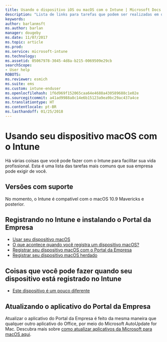 ```yaml
---
title: Usando o dispositivo iOS ou macOS com o Intune | Microsoft Docs
description: "Lista de links para tarefas que podem ser realizadas em dispositivos móveis iOS ou macOS quando o dispositivo está registrado no Intune"
keywords: 
author: barlanmsft
ms.author: barlan
manager: dougeby
ms.date: 11/07/2017
ms.topic: article
ms.prod: 
ms.service: microsoft-intune
ms.technology: 
ms.assetid: 05067978-3045-4d8a-b215-0069509e29cb
searchScope:
- User help
ROBOTS: 
ms.reviewer: esmich
ms.suite: ems
ms.custom: intune-enduser
ms.openlocfilehash: 1f6d969f152065caa64e4688a430589688c1e02e
ms.sourcegitcommit: a41ad9988a8c14e6b15123a9ea9bc29ac437a4ce
ms.translationtype: HT
ms.contentlocale: pt-BR
ms.lasthandoff: 01/25/2018
---
```

# <a name="using-your-macos-device-with-intune"></a>Usando seu dispositivo macOS com o Intune

Há várias coisas que você pode fazer com o Intune para facilitar sua vida profissional. Esta é uma lista das tarefas mais comuns que sua empresa pode exigir de você.

## <a name="supported-versions"></a>Versões com suporte

No momento, o Intune é compatível com o macOS 10.9 Mavericks e posterior.

## <a name="enrolling-into-intune-and-installing-the-company-portal"></a>Registrando no Intune e instalando o Portal da Empresa

- [Usar seu dispositivo macOS](using-your-macos-device-with-intune.md)
- [O que acontece quando você registra um dispositivo macOS?](what-happens-if-you-install-the-company-portal-app-and-enroll-your-device-in-intune-macos.md)
- [Registrar seu dispositivo macOS com o Portal da Empresa](enroll-your-device-in-intune-macos-cp.md)
- [Registrar seu dispositivo macOS herdado](enroll-your-device-in-intune-macos-legacy.md)


## <a name="things-you-can-do-when-your-device-is-enrolled-in-intune"></a>Coisas que você pode fazer quando seu dispositivo está registrado no Intune

- [Este dispositivo é um pouco diferente](device-little-different-jamf.md)

## <a name="updating-the-company-portal-app"></a>Atualizando o aplicativo do Portal da Empresa

Atualizar o aplicativo do Portal da Empresa é feito da mesma maneira que qualquer outro aplicativo do Office, por meio do Microsoft AutoUpdate for Mac. Descubra mais sobre [como atualizar aplicativos da Microsoft para macOS aqui](https://support.office.com/article/Check-for-Office-for-Mac-updates-automatically-bfd1e497-c24d-4754-92ab-910a4074d7c1).
